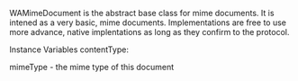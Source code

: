 WAMimeDocument is the abstract base class for mime documents. It is intened as a very basic, mime documents. Implementations are free to use more advance, native implentations as long as they confirm to the protocol.

Instance Variables
	contentType:		<WAMimeType>

mimeType
	- the mime type of this document
